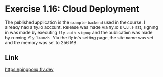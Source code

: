 # Exercise 1.16: Cloud Deployment

 The published application is the `example-backend` used in the course. I already had a fly.io account. Release was made via fly.io's CLI. First, signing in was made by executing `fly auth signup` and the publication was made by running `fly launch.` Via the fly.io's setting page, the site name was set and the memory was set to 256 MB.
 
## Link

https://pingpong.fly.dev
